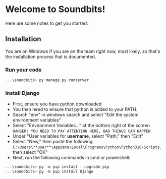 # Welcome to Soundbits!
Here are some notes to get you started:

## Installation
You are on Windows if you are on the team right now, most likely, so that's the installation process that is documented.

### Run your code
```powershell
...\soundbits> py manage.py runserver
```

### Install Django
* First, ensure you have python downloaded
* You then need to ensure that python is added to your PATH.
* Search "env" in windows search and select "Edit the system environment variables"
* Select "Environment Variables..." at the bottom right of the screen `DANGER: YOU NEED TO PAY ATTENTION HERE, BAD THINGS CAN HAPPEN`
* Under "User variables for **username**, select "Path," then "Edit"
* Select "New," then paste the following: `C:\Users\**user**\AppData\Local\Programs\Python\Python310\Scripts`, then select "OK"
* Next, run the following commands in cmd or powershell:

```powershell
...\soundbits> py -m pip install --upgrade pip
...\soundbits> py -m pip install Django
```
